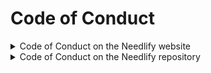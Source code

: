 # Code of Conduct

<details>
  <summary>Code of Conduct on the Needlify website</summary>
    
## Needlify users Code of Conduct
  
### Overview
  
All persons registered or not on the Needlify platform are expected to follow the rules of good conduct. These rules apply to any individual or legal entity using this exchange and sharing platform.

Due to the very identity of this platform, you will inevitably read articles with which you do not agree. If this is the case, do not get carried away. Stay calm, take time to think about it and come back a few minutes later.

Needlify is above all a platform for exchange and sharing. You should therefore follow a few rules to keep this platform cool and pleasant. Here is a non-exhaustive list of behaviours that you MUST NOT adopt.
  
  
### Share violent content
  
The content you share will be seen by anyone. Anyone means adults and young people alike can read the articles on this platform. Think about all the people who will be able to see your post and ask if the content is offensive and appropriate.
  
### The topic of the articles
  
Obviously, the articles you write must relate to the theme of the platform. In other words, an article about fairy unicorns in the world of magic stars will, of course, not be accepted. On the other hand, you can deal with subjects concerning new technologies, development, programming, design, entrepreneurship, organization, management, ...
  
### Insults/hate
  
First and foremost, please be aware that in many countries, laws exist to punish hate speech and defamation on the internet. We reserve the right to deal with hateful content and to remove such content when appropriate.
  
### Harassment
  
Harassment in any form is not tolerated.

- The publication of humiliating texts or images,
- Bullying,
- The publication of private messages,
- Insults,
- All other forms of harassment.
  
All these forms of harassment will not be tolerated on this platform.
  
### Inappropriate content for minors
  
Inappropriate or unsuitable content for minors will not be allowed. Violent or sexual content directed at or featuring minors is not permitted.
  
### Discrimination
  
Discrimination, as well as harassment, will not be allowed.
  
### Spam
  
The publication and sharing of similar content repeatedly is not allowed. Likewise, massive account creation will be sanctioned.
  
### Use of bot and automation
  
The use of programs allowing the automation of actions such as :

- The creation of an account,
- The publication of content.
  
is not allowed.
  
### Copyright
  
Respect for copyright is paramount. You must not use content for which you do not have the authorisation of the creator.

### Impersonation
  
Impersonation or pretending to be someone else is not allowed.
  
### Pornography
  
This platform is not intended to share pornographic content. Other platforms are designed for that.
  
### Violation of privacy
  
Content that shares private or personally identifiable information without consent is not allowed. This includes the sharing of credentials, credit card numbers, social security numbers or any other personally identifiable information.
  
### Phishing & malicious content
  
The sharing of malicious and fraudulent content is not permitted. Similarly, sharing malicious code will not be allowed.
  
## If you break any of these rules
  
Depending on the severity of the situation, we will first send you an email asking you to explain your actions. At the same time, your account will receive a warning. After two warnings, your account will be temporarily suspended. If you receive another warning after your account has been reinstated, your account will be deleted.

We reserve the right to delete content that is deemed inappropriate. We hope it doesn't come to that.

If you have any questions, please contact us at: [support@needlify.com](mailto:support@needlify.com)
  
</details>





<details>
  <summary>Code of Conduct on the Needlify repository</summary>

## Contributor Covenant Code of Conduct

### Our Pledge

We as members, contributors, and leaders pledge to make participation in our
community a harassment-free experience for everyone, regardless of age, body
size, visible or invisible disability, ethnicity, sex characteristics, gender
identity and expression, level of experience, education, socio-economic status,
nationality, personal appearance, race, religion, or sexual identity
and orientation.

We pledge to act and interact in ways that contribute to an open, welcoming,
diverse, inclusive, and healthy community.

### Our Standards

Examples of behavior that contributes to a positive environment for our
community include:

* Demonstrating empathy and kindness toward other people
* Being respectful of differing opinions, viewpoints, and experiences
* Giving and gracefully accepting constructive feedback
* Accepting responsibility and apologizing to those affected by our mistakes,
  and learning from the experience
* Focusing on what is best not just for us as individuals, but for the
  overall community

Examples of unacceptable behavior include:

* The use of sexualized language or imagery, and sexual attention or
  advances of any kind
* Trolling, insulting or derogatory comments, and personal or political attacks
* Public or private harassment
* Publishing others' private information, such as a physical or email
  address, without their explicit permission
* Other conduct which could reasonably be considered inappropriate in a
  professional setting

### Enforcement Responsibilities

Community leaders are responsible for clarifying and enforcing our standards of
acceptable behavior and will take appropriate and fair corrective action in
response to any behavior that they deem inappropriate, threatening, offensive,
or harmful.

Community leaders have the right and responsibility to remove, edit, or reject
comments, commits, code, wiki edits, issues, and other contributions that are
not aligned to this Code of Conduct, and will communicate reasons for moderation
decisions when appropriate.

### Scope

This Code of Conduct applies within all community spaces, and also applies when
an individual is officially representing the community in public spaces.
Examples of representing our community include using an official e-mail address,
posting via an official social media account, or acting as an appointed
representative at an online or offline event.

### Enforcement

Instances of abusive, harassing, or otherwise unacceptable behavior may be
reported to the community leaders responsible for enforcement at
support@needlify.com.
All complaints will be reviewed and investigated promptly and fairly.

All community leaders are obligated to respect the privacy and security of the
reporter of any incident.

### Enforcement Guidelines

Community leaders will follow these Community Impact Guidelines in determining
the consequences for any action they deem in violation of this Code of Conduct:

### 1. Correction

**Community Impact**: Use of inappropriate language or other behavior deemed
unprofessional or unwelcome in the community.

**Consequence**: A private, written warning from community leaders, providing
clarity around the nature of the violation and an explanation of why the
behavior was inappropriate. A public apology may be requested.

#### 2. Warning

**Community Impact**: A violation through a single incident or series
of actions.

**Consequence**: A warning with consequences for continued behavior. No
interaction with the people involved, including unsolicited interaction with
those enforcing the Code of Conduct, for a specified period of time. This
includes avoiding interactions in community spaces as well as external channels
like social media. Violating these terms may lead to a temporary or
permanent ban.

#### 3. Temporary Ban

**Community Impact**: A serious violation of community standards, including
sustained inappropriate behavior.

**Consequence**: A temporary ban from any sort of interaction or public
communication with the community for a specified period of time. No public or
private interaction with the people involved, including unsolicited interaction
with those enforcing the Code of Conduct, is allowed during this period.
Violating these terms may lead to a permanent ban.

#### 4. Permanent Ban

**Community Impact**: Demonstrating a pattern of violation of community
standards, including sustained inappropriate behavior,  harassment of an
individual, or aggression toward or disparagement of classes of individuals.

**Consequence**: A permanent ban from any sort of public interaction within
the community.

### Attribution

This Code of Conduct is adapted from the [Contributor Covenant][homepage],
version 2.0, available at
https://www.contributor-covenant.org/version/2/0/code_of_conduct.html.

Community Impact Guidelines were inspired by [Mozilla's code of conduct
enforcement ladder](https://github.com/mozilla/diversity).

[homepage]: https://www.contributor-covenant.org

For answers to common questions about this code of conduct, see the FAQ at
https://www.contributor-covenant.org/faq. Translations are available at
https://www.contributor-covenant.org/translations.
  
</details>
